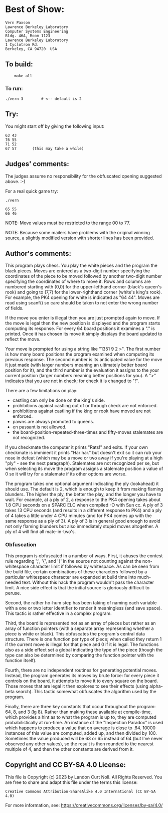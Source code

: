 # Best of Show:

	Vern Paxson
	Lawrence Berkeley Laboratory
	Computer Systems Engineering
	Bldg. 46A, Room 1123
	Lawrence Berkeley Laboratory
	1 Cyclotron Rd.
	Berkeley, CA 94720  USA

## To build:

        make all

### To run:

	./vern 3		# <-- default is 2

## Try:


You might start off by giving the following input:

	63 43
	76 55
	71 52
	67 57		(this may take a while)

## Judges' comments:

The judges assume no responsibility for the obfuscated opening
suggested above.  :-)

For a real quick game try:

	./vern

	65 55
	66 46

NOTE: Move values must be restricted to the range 00 to 77.

NOTE: Because some mailers have problems with the original winning source,
a slightly modified version with shorter lines has been provided.

## Author's comments:

This program plays chess.  You play the white pieces and the program
the black pieces.  Moves are entered as a two-digit number specifying
the coordinates of the piece to be moved followed by another two-digit
number specifying the coordinates of where to move it.  Rows and
columns are numbered starting with (0,0) for the upper-lefthand corner
(black's queen's rook) and going to (7,7) for the lower-righthand
corner (white's king's rook).  For example, the PK4 opening for white
is indicated as "64 44".  Moves are read using scanf() so care should
be taken to not enter the wrong number of fields.

If the move you enter is illegal then you are just prompted again to
move.  If the move is legal then the new position is displayed and the
program starts computing its response.  For every 64 board positions it
examines a "." is printed.  Once it has chosen its move it simply
displays the board updated to reflect the move.

Your move is prompted for using a string like "1351 9 2 >".  The first
number is how many board positions the program examined when computing
its previous response.  The second number is its anticipated value for
the move it just made (with larger numbers meaning an ultimately better
board position for it), and the third number is the evaluation it
assigns to the your current position (larger numbers meaning better
positions for you).  A ">" indicates that you are not in check; for
check it is changed to "!".

There are a few limitations on play:

- castling can only be done on the king's side.
- prohibitions against castling out of or through check are not enforced.
- prohibitions against castling if the king or rook have moved are not enforced.
- pawns are always promoted to queens.
- en passant is not allowed.
- the board-position-repeated-three-times and fifty-moves stalemates are not
recognized.

If you checkmate the computer it prints "Rats!" and exits.  If your own
checkmate is imminent it prints "Har har." but doesn't exit so it can
rub your nose in defeat (which may be a move or two away if you're
playing at a high "ply" - see the next paragraph).  Stalemates are not
recognized per se, but when selecting its move the program assigns a
stalemate position a value of 0 so it will try for a stalemate if its
other options are worse.

The program takes one optional argument indicating the ply (lookahead)
it should use.  The default is 2, which is enough to keep it from
making flaming blunders.  The higher the ply, the better the play, and
the longer you have to wait.  For example, at a ply of 2, a response to
the PK4 opening takes about 1.8 CPU seconds on a SPARC ELC when
compiled -O with Sun cc.  A ply of 3 takes 13 CPU seconds (and results
in a different response to PK4) and a ply of 4 takes a little under 4
CPU minutes (and for PK4 comes up with the same response as a ply of
3).  A ply of 3 is in general good enough to avoid not only flaming
blunders but also immediately stupid moves altogether.  A ply of 4
will find all mate-in-two's.


### Obfuscation

This program is obfuscated in a number of ways.  First, it abuses the
contest rule regarding ';', '{', and '}' in the source not counting
against the non-whitespace character limit if followed by whitespace.
As can be seen from the build file, certain combinations of these
characters followed by a particular whitespace character are expanded
at build time into much-needed text.  Without this hack the program
wouldn't pass the character limit.  A nice side effect is that the
initial source is gloriously difficult to peruse.

Second, the rather ho-hum step has been taking of naming each variable
with a one or two letter identifier to render it meaningless (and save
space).  This tactic is rather effective in a complex program.

Third, the board is represented not as an array of pieces but rather as
an array of function pointers (with a separate array representing
whether a piece is white or black).  This obfuscates the program's
central data structure.  There is one function per type of piece; when
called they return 1 if the current move is illegal for that piece and
0 if it is legal.  The functions also as a side effect set a global
indicating the type of the piece (though the type can also be determined
by comparing the function pointer with the function itself).

Fourth, there are no independent routines for generating potential
moves.  Instead, the program generates its moves by brute force: for
every piece it controls on the board, it attempts to move it to every
square on the board.  Those moves that are legal it then explores to
see their effects (using alpha-beta search).  This tactic somewhat
obfuscates the algorithm used by the program.

Finally, there are three key constants that occur throughout the
program:  64, 8, and 3 (lg 8).  Rather than making these available at
compile-time, which provides a hint as to what the program is up to,
they are computed probabilistically at run-time.  An instance of the
"Inspection Paradox" is used which happens to produce a value that on
average is close to .64.  10000 instances of this value are computed,
added up, and then divided by 100.  Sometimes the value produced will
be 63 or 65 instead of 64 (but I've never observed any other values),
so the result is then rounded to the nearest multiple of 4, and then
the other constants are derived from it.

## Copyright and CC BY-SA 4.0 License:

This file is Copyright (c) 2023 by Landon Curt Noll.  All Rights Reserved.
You are free to share and adapt this file under the terms this license:

    Creative Commons Attribution-ShareAlike 4.0 International (CC BY-SA 4.0)

For more information, see: https://creativecommons.org/licenses/by-sa/4.0/
